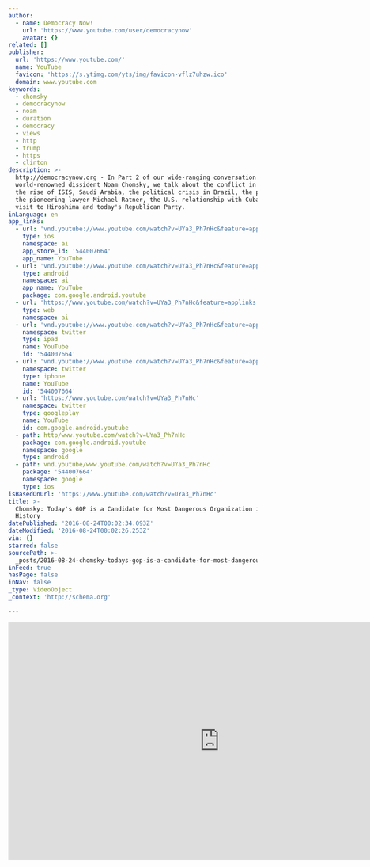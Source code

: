 ```yaml
---
author:
  - name: Democracy Now!
    url: 'https://www.youtube.com/user/democracynow'
    avatar: {}
related: []
publisher:
  url: 'https://www.youtube.com/'
  name: YouTube
  favicon: 'https://s.ytimg.com/yts/img/favicon-vflz7uhzw.ico'
  domain: www.youtube.com
keywords:
  - chomsky
  - democracynow
  - noam
  - duration
  - democracy
  - views
  - http
  - trump
  - https
  - clinton
description: >-
  http://democracynow.org - In Part 2 of our wide-ranging conversation with the
  world-renowned dissident Noam Chomsky, we talk about the conflict in Syria,
  the rise of ISIS, Saudi Arabia, the political crisis in Brazil, the passing of
  the pioneering lawyer Michael Ratner, the U.S. relationship with Cuba, Obama's
  visit to Hiroshima and today's Republican Party.
inLanguage: en
app_links:
  - url: 'vnd.youtube://www.youtube.com/watch?v=UYa3_Ph7nHc&feature=applinks'
    type: ios
    namespace: ai
    app_store_id: '544007664'
    app_name: YouTube
  - url: 'vnd.youtube://www.youtube.com/watch?v=UYa3_Ph7nHc&feature=applinks'
    type: android
    namespace: ai
    app_name: YouTube
    package: com.google.android.youtube
  - url: 'https://www.youtube.com/watch?v=UYa3_Ph7nHc&feature=applinks'
    type: web
    namespace: ai
  - url: 'vnd.youtube://www.youtube.com/watch?v=UYa3_Ph7nHc&feature=applinks'
    namespace: twitter
    type: ipad
    name: YouTube
    id: '544007664'
  - url: 'vnd.youtube://www.youtube.com/watch?v=UYa3_Ph7nHc&feature=applinks'
    namespace: twitter
    type: iphone
    name: YouTube
    id: '544007664'
  - url: 'https://www.youtube.com/watch?v=UYa3_Ph7nHc'
    namespace: twitter
    type: googleplay
    name: YouTube
    id: com.google.android.youtube
  - path: http/www.youtube.com/watch?v=UYa3_Ph7nHc
    package: com.google.android.youtube
    namespace: google
    type: android
  - path: vnd.youtube/www.youtube.com/watch?v=UYa3_Ph7nHc
    package: '544007664'
    namespace: google
    type: ios
isBasedOnUrl: 'https://www.youtube.com/watch?v=UYa3_Ph7nHc'
title: >-
  Chomsky: Today's GOP is a Candidate for Most Dangerous Organization in Human
  History
datePublished: '2016-08-24T00:02:34.093Z'
dateModified: '2016-08-24T00:02:26.253Z'
via: {}
starred: false
sourcePath: >-
  _posts/2016-08-24-chomsky-todays-gop-is-a-candidate-for-most-dangerous-organ.md
inFeed: true
hasPage: false
inNav: false
_type: VideoObject
_context: 'http://schema.org'

---
```

<iframe src="https://cdn.embedly.com/widgets/media.html?src=https%3A%2F%2Fwww.youtube.com%2Fembed%2FUYa3_Ph7nHc%3Ffeature%3Doembed&amp;url=http%3A%2F%2Fwww.youtube.com%2Fwatch%3Fv%3DUYa3_Ph7nHc&amp;image=https%3A%2F%2Fi.ytimg.com%2Fvi%2FUYa3_Ph7nHc%2Fhqdefault.jpg&amp;key=b7d04c9b404c499eba89ee7072e1c4f7&amp;type=text%2Fhtml&amp;schema=youtube" width="854" height="480" scrolling="no" frameborder="0" allowfullscreen="" style=""></iframe>